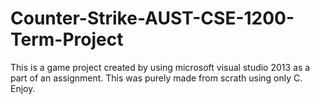 # Counter-Strike-AUST-CSE-1200-Term-Project

This is a game project created by using microsoft visual studio 2013 as a part of an assignment. This was purely made from scrath using only C. Enjoy.


